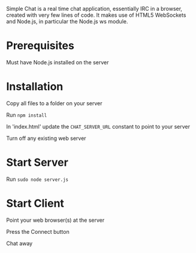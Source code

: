 Simple Chat is a real time chat application, essentially IRC in a browser, created with very few lines of code. It makes use of HTML5 WebSockets and Node.js, in particular the Node.js ws module.

# Prerequisites

Must have Node.js installed on the server

# Installation

Copy all files to a folder on your server

Run `npm install`

In 'index.html' update the `CHAT_SERVER_URL` constant to point to your server

Turn off any existing web server

# Start Server

Run `sudo node server.js`

# Start Client

Point your web browser(s) at the server

Press the Connect button

Chat away
